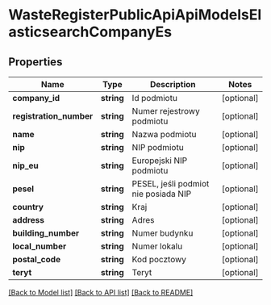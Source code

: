 # WasteRegisterPublicApiApiModelsElasticsearchCompanyEs

## Properties
Name | Type | Description | Notes
------------ | ------------- | ------------- | -------------
**company_id** | **string** | Id podmiotu | [optional] 
**registration_number** | **string** | Numer rejestrowy podmiotu | [optional] 
**name** | **string** | Nazwa podmiotu | [optional] 
**nip** | **string** | NIP podmiotu | [optional] 
**nip_eu** | **string** | Europejski NIP podmiotu | [optional] 
**pesel** | **string** | PESEL, jeśli podmiot nie posiada NIP | [optional] 
**country** | **string** | Kraj | [optional] 
**address** | **string** | Adres | [optional] 
**building_number** | **string** | Numer budynku | [optional] 
**local_number** | **string** | Numer lokalu | [optional] 
**postal_code** | **string** | Kod pocztowy | [optional] 
**teryt** | **string** | Teryt | [optional] 

[[Back to Model list]](../README.md#documentation-for-models) [[Back to API list]](../README.md#documentation-for-api-endpoints) [[Back to README]](../README.md)


